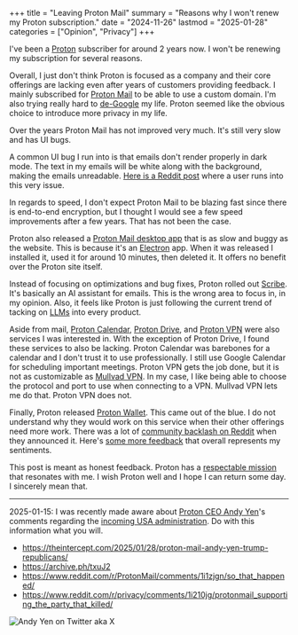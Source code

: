 +++
title = "Leaving Proton Mail"
summary = "Reasons why I won't renew my Proton subscription."
date = "2024-11-26"
lastmod = "2025-01-28"
categories = ["Opinion", "Privacy"]
+++

I've been a [Proton](https://proton.me/) subscriber for around 2 years now. I won't be renewing my subscription for several reasons.

Overall, I just don't think Proton is focused as a company and their core offerings are lacking even after years of customers providing feedback. I mainly subscribed for [Proton Mail](https://proton.me/mail) to be able to use a custom domain. I'm also trying really hard to [de-Google](https://en.wikipedia.org/wiki/DeGoogle) my life. Proton seemed like the obvious choice to introduce more privacy in my life.

Over the years Proton Mail has not improved very much. It's still very slow and has UI bugs.

A common UI bug I run into is that emails don't render properly in dark mode. The text in my emails will be white along with the background, making the emails unreadable. [Here is a Reddit post](https://www.reddit.com/r/ProtonMail/comments/1gwxt2t/another_email_in_dark_mode_that_cant_be_read_ios/) where a user runs into this very issue.

In regards to speed, I don't expect Proton Mail to be blazing fast since there is end-to-end encryption, but I thought I would see a few speed improvements after a few years. That has not been the case.

Proton also released a [Proton Mail desktop app](https://proton.me/support/mail-desktop-app) that is as slow and buggy as the website. This is because it's an [Electron](https://www.electronjs.org/) app. When it was released I installed it, used it for around 10 minutes, then deleted it. It offers no benefit over the Proton site itself.

Instead of focusing on optimizations and bug fixes, Proton rolled out [Scribe](https://proton.me/blog/proton-scribe-writing-assistant). It's basically an AI assistant for emails. This is the wrong area to focus in, in my opinion. Also, it feels like Proton is just following the current trend of tacking on [LLMs](https://en.wikipedia.org/wiki/Large_language_model) into every product.

Aside from mail, [Proton Calendar](https://proton.me/calendar), [Proton Drive](https://proton.me/drive), and [Proton VPN](https://protonvpn.com/) were also services I was interested in. With the exception of Proton Drive, I found these services to also be lacking. Proton Calendar was barebones for a calendar and I don't trust it to use professionally. I still use Google Calendar for scheduling important meetings. Proton VPN gets the job done, but it is not as customizable as [Mullvad VPN](https://mullvad.net/). In my case, I like being able to choose the protocol and port to use when connecting to a VPN. Mullvad VPN lets me do that. Proton VPN does not.

Finally, Proton released [Proton Wallet](https://proton.me/blog/proton-wallet-launch). This came out of the blue. I do not understand why they would work on this service when their other offerings need more work. There was a lot of [community backlash on Reddit](https://www.reddit.com/r/ProtonMail/comments/1eayqs4/proton_wallet_early_access/) when they announced it. Here's [some more feedback](https://www.reddit.com/r/ProtonMail/comments/1ebfjp4/proton_wallet_is_unexpected/) that overall represents my sentiments.

This post is meant as honest feedback. Proton has a [respectable mission](https://proton.me/about) that resonates with me. I wish Proton well and I hope I can return some day. I sincerely mean that.

---

2025-01-15: I was recently made aware about [Proton CEO Andy Yen](https://proton.me/blog/author/ayen)'s comments regarding the [incoming USA administration](https://en.wikipedia.org/wiki/2024_United_States_presidential_election). Do with this information what you will.

- https://theintercept.com/2025/01/28/proton-mail-andy-yen-trump-republicans/
- https://archive.ph/txuJ2
- https://www.reddit.com/r/ProtonMail/comments/1i1zjgn/so_that_happened/
- https://www.reddit.com/r/privacy/comments/1i210jg/protonmail_supporting_the_party_that_killed/

![Andy Yen on Twitter aka X](/leaving-proton/andy-yen-tweet.webp)
